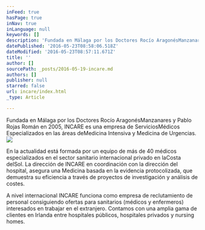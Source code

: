```yaml
---
inFeed: true
hasPage: true
inNav: true
inLanguage: null
keywords: []
description: 'Fundada en Málaga por los Doctores Rocío AragonésManzanares y Pablo Rojas Román en 2005, INCARE es una empresa de ServiciosMédicos Especializados en las áreas deMedicina Intensiva y Medicina de Urgencias.'
datePublished: '2016-05-23T08:58:06.518Z'
dateModified: '2016-05-23T08:57:11.671Z'
title: ''
author: []
sourcePath: _posts/2016-05-19-incare.md
authors: []
publisher: null
starred: false
url: incare/index.html
_type: Article

---
```

Fundada en Málaga por los Doctores Rocío AragonésManzanares y Pablo Rojas Román en 2005, INCARE es una empresa de ServiciosMédicos Especializados en las áreas deMedicina Intensiva y Medicina de Urgencias.
![](https://the-grid-user-content.s3-us-west-2.amazonaws.com/427c853e-2a54-4e00-af09-71063313f4ef.jpg)

En la actualidad está formada por un equipo de más de 40 médicos especializados en el sector sanitario internacional privado en laCosta delSol. La dirección de INCARE en coordinación con la dirección del hospital, asegura una Medicina basada en la evidencia protocolizada, que demuestra su eficiencia a través de proyectos de investigación y análisis de costes.

A nivel internacional INCARE funciona como empresa de reclutamiento de personal consiguiendo ofertas para sanitarios (médicos y enfermeros) interesados en trabajar en el extranjero. Contamos con una amplia gama de clientes en Irlanda entre hospitales públicos, hospitales privados y nursing homes.